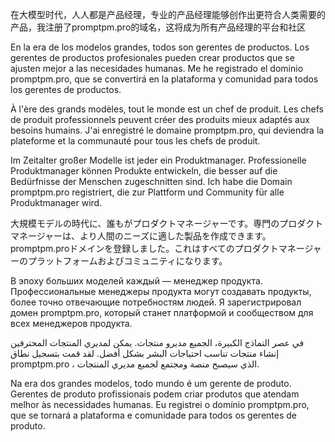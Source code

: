 在大模型时代，人人都是产品经理，专业的产品经理能够创作出更符合人类需要的产品，我注册了promptpm.pro的域名，这将成为所有产品经理的平台和社区

En la era de los modelos grandes, todos son gerentes de productos. Los gerentes de productos profesionales pueden crear productos que se ajusten mejor a las necesidades humanas. Me he registrado el dominio promptpm.pro, que se convertirá en la plataforma y comunidad para todos los gerentes de productos.

À l'ère des grands modèles, tout le monde est un chef de produit. Les chefs de produit professionnels peuvent créer des produits mieux adaptés aux besoins humains. J'ai enregistré le domaine promptpm.pro, qui deviendra la plateforme et la communauté pour tous les chefs de produit.

Im Zeitalter großer Modelle ist jeder ein Produktmanager. Professionelle Produktmanager können Produkte entwickeln, die besser auf die Bedürfnisse der Menschen zugeschnitten sind. Ich habe die Domain promptpm.pro registriert, die zur Plattform und Community für alle Produktmanager wird.

大規模モデルの時代に、誰もがプロダクトマネージャーです。専門のプロダクトマネージャーは、より人間のニーズに適した製品を作成できます。promptpm.proドメインを登録しました。これはすべてのプロダクトマネージャーのプラットフォームおよびコミュニティになります。

В эпоху больших моделей каждый — менеджер продукта. Профессиональные менеджеры продукта могут создавать продукты, более точно отвечающие потребностям людей. Я зарегистрировал домен promptpm.pro, который станет платформой и сообществом для всех менеджеров продукта.

في عصر النماذج الكبيرة، الجميع مديرو منتجات. يمكن لمديري المنتجات المحترفين إنشاء منتجات تناسب احتياجات البشر بشكل أفضل. لقد قمت بتسجيل نطاق promptpm.pro ، الذي سيصبح منصة ومجتمع لجميع مديري المنتجات.

Na era dos grandes modelos, todo mundo é um gerente de produto. Gerentes de produto profissionais podem criar produtos que atendam melhor às necessidades humanas. Eu registrei o domínio promptpm.pro, que se tornará a plataforma e comunidade para todos os gerentes de produto.